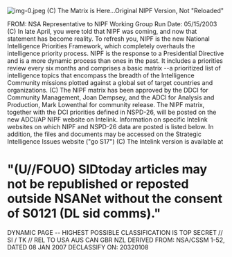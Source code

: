 ![img-0.jpeg](img-0.jpeg)
(C) The Matrix is Here...Original NIPF Version, Not "Reloaded"

FROM:
NSA Representative to NIPF Working Group
Run Date: 05/15/2003
(C) In late April, you were told that NIPF was coming, and now that statement has become reality. To refresh you, NIPF is the new National Intelligence Priorities Framework, which completely overhauls the intelligence priority process. NIPF is the response to a Presidential Directive and is a more dynamic process than ones in the past. It includes a priorities review every six months and comprises a basic matrix --a prioritized list of intelligence topics that encompass the breadth of the Intelligence Community missions plotted against a global set of target countries and organizations.
(C) The NIPF matrix has been approved by the DDCI for Community Management, Joan Dempsey, and the ADCI for Analysis and Production, Mark Lowenthal for community release. The NIPF matrix, together with the DCI priorities defined in NSPD-26, will be posted on the new ADCI/AP NIPF website on Intelink. Information on specific Intelink websites on which NIPF and NSPD-26 data are posted is listed below. In addition, the files and documents may be accessed on the Strategic Intelligence Issues website ("go S17")
(C) The Intelink version is available at

# "(U//FOUO) SIDtoday articles may not be republished or reposted outside NSANet without the consent of S0121 (DL sid comms)." 

DYNAMIC PAGE -- HIGHEST POSSIBLE CLASSIFICATION IS TOP SECRET // SI / TK // REL TO USA AUS CAN GBR NZL DERIVED FROM: NSA/CSSM 1-52, DATED 08 JAN 2007 DECLASSIFY ON: 20320108
